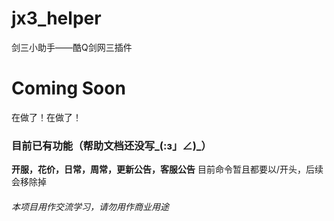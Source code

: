 # jx3_helper
剑三小助手——酷Q剑网三插件

# Coming Soon
在做了！在做了！



### 目前已有功能（帮助文档还没写_(:з」∠)_）
**开服，花价，日常，周常，更新公告，客服公告**
目前命令暂且都要以/开头，后续会移除掉

###### 本项目用作交流学习，请勿用作商业用途
